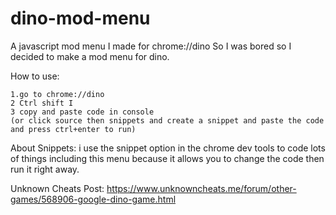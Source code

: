 # dino-mod-menu
A javascript mod menu I made for chrome://dino
So I was bored so I decided to make a mod menu for dino.

How to use:
```
1.go to chrome://dino 
2 Ctrl shift I 
3 copy and paste code in console 
(or click source then snippets and create a snippet and paste the code and press ctrl+enter to run)
```
About Snippets: i use the snippet option in the chrome dev tools to code lots of things including this menu because it allows you to change the code then run it right away.

Unknown Cheats Post: https://www.unknowncheats.me/forum/other-games/568906-google-dino-game.html
